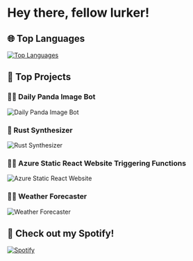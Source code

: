 # Hey there, fellow lurker!


## 🌐 Top Languages
[![Top Languages](https://github-readme-stats.vercel.app/api/top-langs/?username=hvalfangst&layout=compact)](https://github.com/YOUR_GITHUB_USERNAME/github-readme-stats)

## 🚀 Top Projects


### 🐍🐼 Daily Panda Image Bot
![Daily Panda Image Bot](https://github-readme-stats.vercel.app/api/pin/?username=hvalfangst&repo=daily-panda-image-bot)

### 🦀 Rust Synthesizer
![Rust Synthesizer](https://github-readme-stats.vercel.app/api/pin/?username=hvalfangst&repo=Rust-Synthesizer)

### 🐍🐳 Azure Static React Website Triggering Functions
![Azure Static React Website](https://github-readme-stats.vercel.app/api/pin/?username=hvalfangst&repo=azure-static-react-website-triggering-functions)

### 🐍🐋 Weather Forecaster
![Weather Forecaster](https://github-readme-stats.vercel.app/api/pin/?username=hvalfangst&repo=weather-forecaster)


## 🎵 Check out my Spotify!
[![Spotify](https://img.shields.io/badge/Spotify-Artist_Profile-1DB954?logo=spotify&logoColor=white&style=for-the-badge)](https://open.spotify.com/artist/2c2LQHCbWDtjUFuDD8K2ER)

